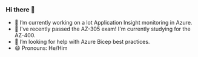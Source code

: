 ### Hi there 👋

<!--
**michaelrsee/michaelrsee** is a ✨ _special_ ✨ repository because its `README.md` (this file) appears on your GitHub profile.

Here are some ideas to get you started:
-->

- 🔭 I’m currently working on a lot Application Insight monitoring in Azure.
- 🌱 I've recently passed the AZ-305 exam! I'm currently studying for the AZ-400.
- 🤔 I’m looking for help with Azure Bicep best practices.
- 😄 Pronouns: He/Him
